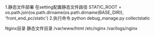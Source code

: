 1.静态文件部署
在setting配置静态文件路径
STATIC_ROOT = os.path.join(os.path.dirname(os.path.dirname(BASE_DIR)), 'front_end_pc/static')
2.执行命令
python debug_manage.py collectstatic


Nginx目录
静态文件目录 
/var/www/html
/etc/nginx
/var/logs/nginx

